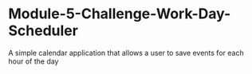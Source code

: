 # Module-5-Challenge-Work-Day-Scheduler
A simple calendar application that allows a user to save events for each hour of the day
